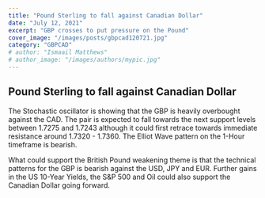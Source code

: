 ```yaml
---
title: "Pound Sterling to fall against Canadian Dollar"
date: "July 12, 2021"
excerpt: "GBP crosses to put pressure on the Pound"
cover_image: "/images/posts/gbpcad120721.jpg"
category: "GBPCAD"
# author: "Ismaail Matthews"
# author_image: "/images/authors/mypic.jpg"
---
```


## Pound Sterling to fall against Canadian Dollar

The Stochastic oscillator is showing that the GBP is heavily overbought against the CAD. The pair is expected to fall towards the next support levels between 1.7275 and 1.7243 although it could first retrace towards immediate resistance around 1.7320 - 1.7360. The Elliot Wave pattern on the 1-Hour timeframe is bearish.

What could support the British Pound weakening theme is that the technical patterns for the GBP is bearish against the USD, JPY and EUR. Further gains in the US 10-Year Yields, the S&P 500 and Oil could also support the Canadian Dollar going forward.
